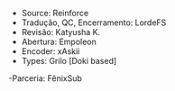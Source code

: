- Source: Reinforce
- Tradução, QC, Encerramento: LordeFS
- Revisão: Katyusha K.
- Abertura: Empoleon
- Encoder: xAskii
- Types: Grilo [Doki based]

-Parceria: FênixSub
